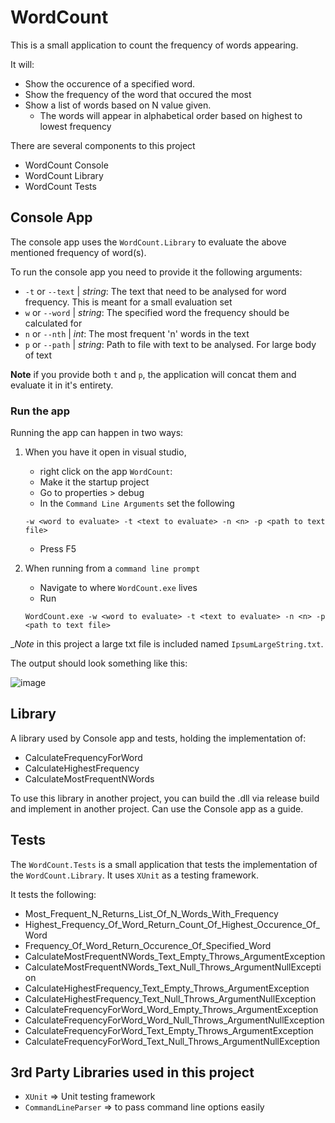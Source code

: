 # WordCount

This is a small application to count the frequency of words appearing.

It will:

- Show the occurence of a specified word.
- Show the frequency of the word that occured the most
- Show a list of words based on N value given. 
  - The words will appear in alphabetical order based on highest to lowest frequency

There are several components to this project 

- WordCount Console
- WordCount Library
- WordCount Tests

## Console App
The console app uses the `WordCount.Library` to evaluate the above mentioned frequency of word(s).

To run the console app you need to provide it the following arguments:

- `-t` or `--text` | _string_: The text that need to be analysed for word frequency. This is meant for a small evaluation set
- `w` or `--word` | _string_: The specified word the frequency should be calculated for
- `n` or `--nth` | _int_: The most frequent 'n' words in the text
- `p` or `--path` | _string_: Path to file with text to be analysed. For large body of text

__Note__ if you provide both `t` and `p`, the application will concat them and evaluate it in it's entirety.

### Run the app
Running the app can happen in two ways:

1. When you have it open in visual studio, 
   - right click on the app `WordCount`:
   - Make it the startup project
   - Go to properties > debug
   - In the `Command Line Arguments` set the following
   ```
   -w <word to evaluate> -t <text to evaluate> -n <n> -p <path to text file>
   ```
   - Press F5

2. When running from a `command line prompt`
   - Navigate to where `WordCount.exe` lives
   - Run
   ```
   WordCount.exe -w <word to evaluate> -t <text to evaluate> -n <n> -p <path to text file>
   ```

__Note_ in this project a large txt file is included named `IpsumLargeString.txt`.

The output should look something like this:

![image](https://user-images.githubusercontent.com/17876815/88465060-146dbc00-cec0-11ea-8a76-bacd87ed5f15.png)

## Library
A library used by Console app and tests, holding the implementation of:

- CalculateFrequencyForWord
- CalculateHighestFrequency
- CalculateMostFrequentNWords

To use this library in another project, you can build the .dll via release build and implement in another project. Can use the Console app as a guide.

## Tests
The `WordCount.Tests` is a small application that tests the implementation of the `WordCount.Library`. It uses `XUnit` as a testing framework.

It tests the following:
- Most_Frequent_N_Returns_List_Of_N_Words_With_Frequency
- Highest_Frequency_Of_Word_Return_Count_Of_Highest_Occurence_Of_Word
- Frequency_Of_Word_Return_Occurence_Of_Specified_Word
- CalculateMostFrequentNWords_Text_Empty_Throws_ArgumentException
- CalculateMostFrequentNWords_Text_Null_Throws_ArgumentNullException
- CalculateHighestFrequency_Text_Empty_Throws_ArgumentException
- CalculateHighestFrequency_Text_Null_Throws_ArgumentNullException
- CalculateFrequencyForWord_Word_Empty_Throws_ArgumentException
- CalculateFrequencyForWord_Word_Null_Throws_ArgumentNullException
- CalculateFrequencyForWord_Text_Empty_Throws_ArgumentException
- CalculateFrequencyForWord_Text_Null_Throws_ArgumentNullException

## 3rd Party Libraries used in this project
- `XUnit` => Unit testing framework
- `CommandLineParser` => to pass command line options easily